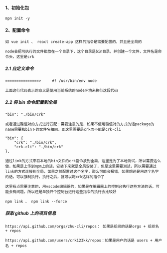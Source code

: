 #### 1、初始化包

    mpn init -y

#### 2、配置命令

    如 vue init 、 react create-app 这样的指令是需要配置的，并且是全局的

    node会把可执行的文件都放在一个目录下，这个目录是bin目录，并创建一个文件，文件名是命令头，这里是crk

##### 2.1 自定义命令

    ===============>     #! /usr/bin/env node

    上面这行代码表示的意义是使用当前系统的node环境来执行这段代码

##### 2.2 将 bin 命令配置到全局

    "bin": "./bin/crk"

    或者通过键值对的方式进行匹配：需要注意的是，如果不使用键值对的方式的话package的name需要和bin下的文件名相同，即这里需要是crk而不能是crk-cli

    "bin": {
        "crk": "./bin/crk",
        "crk-cli": "./bin/crk"
    },

    通过link的方式来将本地的bin文件的crk指令放到全局，这里是为了本地测试，所以需要这么做，如果是上传到npm上的话，安装下来就是全局安装了，但是这里需要测试，所以需要通过link的方式连接到全局，如果之前配置过这个名字，那么可能会报错，如果想还是用这个名字的话，可以强制执行，执行之后，就可以跑crk这样的指令了

    这里有点需要注意的，用vscode编辑器的，如果是在编辑器上的控制台执行这些方法的话，可能会有问题，所以还是单独开个控制台进行这些指令的执行会比较好

    npm link 、 npm link --force

##### 获取 github 上的项目信息

    https://api.github.com/orgs/zhu-cli/repos： 如果是组织的话是orgs + 组织名 + repos

    https://api.github.com/users/crk123kk/repos：如果是用户的话是 users + 用户名 + repos
